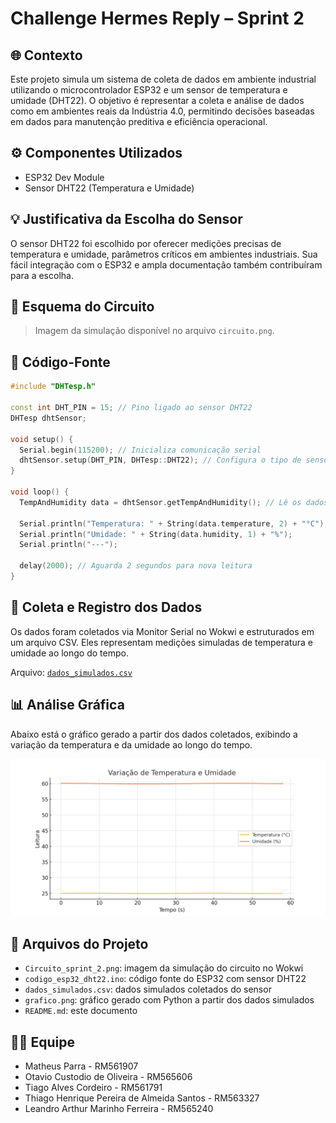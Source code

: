 # Challenge Hermes Reply – Sprint 2

## 🌐 Contexto

Este projeto simula um sistema de coleta de dados em ambiente industrial utilizando o microcontrolador ESP32 e um sensor de temperatura e umidade (DHT22). O objetivo é representar a coleta e análise de dados como em ambientes reais da Indústria 4.0, permitindo decisões baseadas em dados para manutenção preditiva e eficiência operacional.

## ⚙️ Componentes Utilizados

- ESP32 Dev Module
- Sensor DHT22 (Temperatura e Umidade)

## 💡 Justificativa da Escolha do Sensor

O sensor DHT22 foi escolhido por oferecer medições precisas de temperatura e umidade, parâmetros críticos em ambientes industriais. Sua fácil integração com o ESP32 e ampla documentação também contribuíram para a escolha.

## 🔌 Esquema do Circuito

> Imagem da simulação disponível no arquivo `circuito.png`.

## 🧠 Código-Fonte

```cpp
#include "DHTesp.h"

const int DHT_PIN = 15; // Pino ligado ao sensor DHT22
DHTesp dhtSensor;

void setup() {
  Serial.begin(115200); // Inicializa comunicação serial
  dhtSensor.setup(DHT_PIN, DHTesp::DHT22); // Configura o tipo de sensor
}

void loop() {
  TempAndHumidity data = dhtSensor.getTempAndHumidity(); // Lê os dados

  Serial.println("Temperatura: " + String(data.temperature, 2) + "°C");
  Serial.println("Umidade: " + String(data.humidity, 1) + "%");
  Serial.println("---");

  delay(2000); // Aguarda 2 segundos para nova leitura
}
```

## 🧪 Coleta e Registro dos Dados

Os dados foram coletados via Monitor Serial no Wokwi e estruturados em um arquivo 
CSV. Eles representam medições simuladas de temperatura e umidade ao longo do tempo.

Arquivo: [`dados_simulados.csv`](./dados_simulados.csv)

## 📊 Análise Gráfica

Abaixo está o gráfico gerado a partir dos dados coletados, exibindo a variação da temperatura e da umidade ao longo do tempo.

![Gráfico](grafico.png)

## 📁 Arquivos do Projeto

- `Circuito_sprint_2.png`: imagem da simulação do circuito no Wokwi
- `codigo_esp32_dht22.ino`: código fonte do ESP32 com sensor DHT22
- `dados_simulados.csv`: dados simulados coletados do sensor
- `grafico.png`: gráfico gerado com Python a partir dos dados simulados
- `README.md`: este documento

## 👨‍💻 Equipe

- Matheus Parra - RM561907
- Otavio Custodio de Oliveira - RM565606
- Tiago Alves Cordeiro - RM561791
- Thiago Henrique Pereira de Almeida Santos - RM563327
- Leandro Arthur Marinho Ferreira - RM565240
